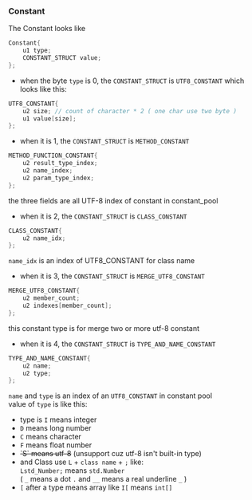 ### Constant
 The Constant looks like
 ```c++
 Constant{
     u1 type;
     CONSTANT_STRUCT value;
 };
 ```
+ when the byte `type` is 0, the `CONSTANT_STRUCT` is `UTF8_CONSTANT` which looks like this:
 ```c++
 UTF8_CONSTANT{
     u2 size; // count of character * 2 ( one char use two byte )
     u1 value[size];
 };
 ```
+ when it is 1, the `CONSTANT_STRUCT` is `METHOD_CONSTANT`
 ```c++
 METHOD_FUNCTION_CONSTANT{
     u2 result_type_index;
     u2 name_index;
     u2 param_type_index;
 };
 ```
 the three fields are all UTF-8 index of constant in constant_pool
 
+ when it is 2, the `CONSTANT_STRUCT` is `CLASS_CONSTANT`
 ```c++
 CLASS_CONSTANT{
     u2 name_idx;
 };
 ```
 `name_idx` is an index of UTF8_CONSTANT for class name
+ when it is 3, the `CONSTANT_STRUCT` is `MERGE_UTF8_CONSTANT`
 ```c++
 MERGE_UTF8_CONSTANT{
     u2 member_count;
     u2 indexes[member_count];
 };
 ```
 this constant type is for merge two or more utf-8 constant
+ when it is 4, the `CONSTANT_STRUCT` is `TYPE_AND_NAME_CONSTANT`
 ```c++
 TYPE_AND_NAME_CONSTANT{
     u2 name;
     u2 type;
 };
 ``` 
 `name` and `type` is an index of an `UTF8_CONSTANT` in constant pool  
 value of `type` is like this:
 - type is `I` means integer
 - `D` means long number
 - `C` means character
 - `F` means float number
 - ~~\`S` means utf-8~~ (unsupport cuz utf-8 isn't built-in type)
 - and Class use `L` + `class name` + `;` like:  
 `Lstd_Number;` means `std.Number`  
 ( `_` means a dot `.` and `__` means a real underline `_` )
 - `[` after a type means array like `I[` means `int[]`
